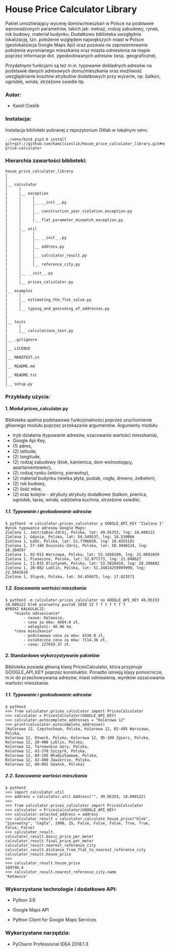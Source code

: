 # House Price Calculator Library

Pakiet umożliwiający wycenę domów/mieszkań w Polsce na podstawie wprowadzonych
parametrów, takich jak: metraż, rodzaj zabudowy, rynek, rok budowy, 
materiał budynku. Dodatkowo biblioteka uwzględnia lokalizację, tzn. położenie
względem największych miast w Polsce (geolokalizacja Google Maps Api) oraz
pozwala na zaprezentowanie położenia wycenianego mieszkania oraz miasta
odniesienia na mapie poprzez informacje dot. zgeokodowanych adresów (wsp. 
geograficzne).

Przydatnymi funkcjami są też m.in. typowanie dokładnych adresów na podstawie 
danych adresowych domu/mieszkania oraz możliwość uwzględnianie kosztów 
atrybutów dodatkowych przy wycenie, np. balkon, ogródek, winda, strzeżone 
osiedle itp.

### Autor:

- Kamil Cieślik <br />

### Instalacja:
Instalacja biblioteki pobranej z repozytorium Gitlab w lokalnym venv.
```
../venv/bin$ pip3.6 install git+git://github.com/kamilcieslik/house_price_calculator_library.git#egg=house-price-calculator
```

### Hierarchia zawartości biblioteki:
```
house_price_calculator_library
|
|
|__ calculator
|     |
|     |__ exception
|     |     |
|     |     |__ __init__.py
|     |     |
|     |     |__ construction_year_violation_exception.py
|     |     |
|     |     |__ flat_parameter_mismatch_exception.py
|     |
|     |__ util
|     |     |
|     |     |__ __init__.py
|     |     |
|     |     |__ address.py
|     |     |
|     |     |__ calculator_result.py
|     |     |
|     |     |__ reference_city.py
|     |     
|     |__ __init__.py
|     |
|     |__ prices_calculator.py
|
|__ examples
|     |
|     |__ estimating_the_flat_value.py
|     |
|     |__ typing_and_geocoding_of_addresses.py
|
|
|__ tests
|     |
|     |__ calculations_test.py
|
|__ .gitignore
|
|__ LICENSE
|
|__ MANIFEST.in
|
|__ README.md
|
|__ README.txt
|
|__ setup.py
```

### Przykłady użycia:

#### 1. Moduł prices_calculator.py
Biblioteka spełnia podstawowe funkcjonalności poprzez uruchomienie głównego
modułu poprzez przekazanie argumentów. </b>
Argumenty modułu:
- tryb działania (typowanie adresów, szacowanie wartości mieszkania),
- Google Api Key,
- (1) adres,
- (2) latitude,
- (2) longitude,
- (2) rodzaj zabudowy (blok, kamienica, dom wolnostojący, apartamentowiec),
- (2) rodzaj rynku (wtórny, pierwotny),
- (2) materiał budynku (wielka płyta, pustak, cegła, drewno, żelbeton),
- (2) rok budowy,
- (2) ilość mkw,
- (2) oraz kolejno - atrybuty atrybuty dodatkowe (balkon, piwnica, ogródek,
taras, winda, oddzielna kuchnia, strzeżone osiedle).

##### 1.1. Typowanie i geokodowanie adresów
```
$ python3 -m calculator.prices_calculator y GOOGLE_API_KEY "Zielona 1"
Wynik typowania adresów Google Maps:
Zielona 1, Jastrzębie-Zdrój, Polska, lat: 49.95153, lng: 18.609122
Zielona 1, Gdynia, Polska, lat: 54.549537, lng: 18.530066
Zielona 1, Łódź, Polska, lat: 51.7706658, lng: 19.4555191
Zielona 1, 57-340 Duszniki-Zdrój, Polska, lat: 50.3948124, lng: 16.384597
Zielona 1, 02-913 Warszawa, Polska, lat: 52.1856109, lng: 21.0691659
Zielona 1, Piaseczno, Polska, lat: 52.077273, lng: 21.048627
Zielona 1, 11-015 Olsztynek, Polska, lat: 53.5810419, lng: 20.296602
Zielona 1, 20-082 Lublin, Polska, lat: 51.24814259999999, lng: 22.5642616
Zielona 1, Słupsk, Polska, lat: 54.455675, lng: 17.023571
```

##### 1.2. Szacowanie wartości mieszkania
```
$ python3 -m calculator.prices_calculator no GOOGLE_API_KEY 49.95153 18.609122 blok pierwotny pustak 2010 32 f f t f t f f
WYNIKI KALKULACJI:
	*miasto odniesiania*
		- nazwa: Katowice,
		- cena za mkw: 4664.0 zł,
		- odległość: 46.96 km.
	*cena mieszkania*
		- podstawowa cena za mkw: 4336.8 zł,
		- ostateczna cena za mkw: 7114.36 zł,
		- cena: 227659.37 zł.
```

#### 2. Standardowe wykorzystywanie pakietów
Biblioteka posiada główną klasę PricesCalculator, która przyjmuje GOOGLE_API_KEY
poprzez konstruktor. Ponadto istnieją klasy pomocnicze, m.in do przechowywania
adresów, miast odniesienia, wyników oszacowania wartości mieszkania. 

##### 1.1. Typowanie i geokodowanie adresów
```
$ python3
>>> from calculator.prices_calculator import PricesCalculator
>>> calculator = PricesCalculator(GOOGLE_API_KEY)
>>> calculator.autocomplete_addresses = "Kolorowa 12"
>>> print(calculator.autocomplete_addresses)
[Kolorowa 12, Częstochowa, Polska, Kolorowa 12, 02-495 Warszawa, Polska, 
Kolorowa 12, Otwock, Polska, Kolorowa 12, 95-100 Zgierz, Polska, 
Kolorowa 12, 20-400 Lublin, Polska, 
Kolorowa 12, Tarnowskie Góry, Polska, 
Kolorowa 12, 43-370 Szczyrk, Polska, 
Kolorowa 12, 84-105 Władysławowo, Polska, 
Kolorowa 12, 42-400 Zawiercie, Polska, 
Kolorowa 12, 80-001 Gdańsk, Polska]
```

##### 2.2. Szacowanie wartości mieszkania
```
$ python3
>>> import calculator.util
>>> address = calculator.util.Address("", 49.95153, 18.609122)
>>> 
>>> from calculator.prices_calculator import PricesCalculator
>>> calculator = PricesCalculator(GOOGLE_API_KEY)
>>> calculator.selected_address = address
>>> calculator_result = calculator.calculate_house_price("blok", "pierwotny", "cegła", 1990, 25, False, False, False, True, True, False, False)
>>> calculator_result.
calculator_result.basic_price_per_meter                         calculator_result.final_price_per_meter                         calculator_result.nearest_reference_city
calculator_result.distance_from_flat_to_nearest_reference_city  calculator_result.house_price   
>>>                               
>>> calculator_result.house_price
169746.4
>>> calculator_result.nearest_reference_city.name
'Katowice'
```

### Wykorzystane technologie i dodatkowe API:

- Python 3.6 <br /> 

- Google Maps API <br /> 

- Python Client for Google Maps Services <br /> 

### Wykorzystane narzędzia:

- PyCharm Professional IDEA 2018.1.3 <br />
